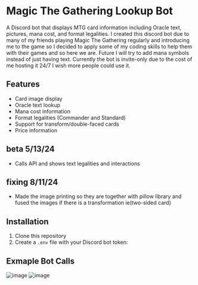 # Magic The Gathering Lookup Bot

A Discord bot that displays MTG card information including Oracle text, pictures, mana cost, and format legalities. I created this discord bot due to many of my friends playing Magic The Gathering regularly and introducing me to the game so I decided to apply some of my coding skills to help them with their games and so here we are.
Future I will try to add mana symbols instead of just having text.
Currently the bot is invite-only due to the cost of me hosting it 24/7 I wish more people could use it.
## Features

- Card image display
- Oracle text lookup
- Mana cost information
- Format legalities (Commander and Standard)
- Support for transform/double-faced cards
- Price information
## beta 5/13/24
- Calls API and shows text legalities and interactions

## fixing 8/11/24
- Made the image printing so they are together with pillow library and fused the images if there is a transformation ie(two-sided card)

## Installation

1. Clone this repository
2. Create a `.env` file with your Discord bot token:

## Exmaple Bot Calls
![image](https://github.com/user-attachments/assets/bfd51caa-9790-4478-8f39-306dab1a9e9a)
![image](https://github.com/user-attachments/assets/6c4ec72f-9c80-4bcc-ad65-dd2bd12aab70)

